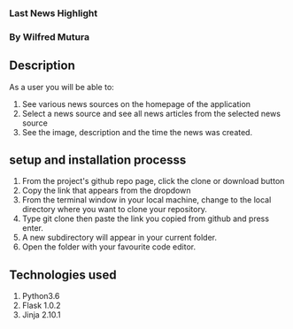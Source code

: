 ### Last News Highlight

### By Wilfred Mutura

## Description
As a user you will be able to:
1. See various news sources on the homepage of the application
2. Select a news source and see all news articles from the selected news source
3. See the image, description and the time the news was created.


## setup and installation processs
1. From the project's github repo page, click the clone or download button
2. Copy the link that appears from the dropdown
3. From the terminal window in your local machine, change to the local directory where you want to clone your repository.
4. Type git clone then paste the link you copied from github and press enter.
5. A new subdirectory will appear in your current folder.
6. Open the folder with your favourite code editor.

## Technologies used
1. Python3.6
2. Flask 1.0.2
3. Jinja 2.10.1